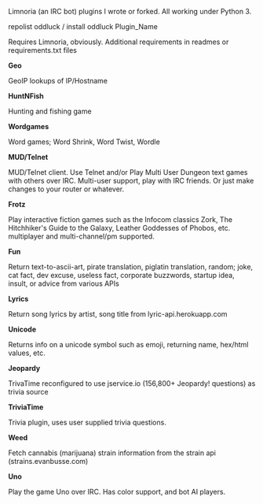 Limnoria (an IRC bot) plugins I wrote or forked. All working under Python 3. 

repolist oddluck / install oddluck Plugin_Name

Requires Limnoria, obviously. Additional requirements in readmes or requirements.txt files

<b>Geo</b>

GeoIP lookups of IP/Hostname


<b>HuntNFish</b>

Hunting and fishing game


<b>Wordgames</b>

Word games; Word Shrink, Word Twist, Wordle


<b>MUD/Telnet</b>

MUD/Telnet client. Use Telnet and/or Play Multi User Dungeon text games with others over IRC. Multi-user support, play with IRC friends. Or just make changes to your router or whatever.


<b>Frotz</b>

Play interactive fiction games such as the Infocom classics Zork, The Hitchhiker's Guide to the Galaxy, Leather Goddesses of Phobos, etc. multiplayer and multi-channel/pm supported.


<b>Fun</b>

Return text-to-ascii-art, pirate translation, piglatin translation, random; joke, cat fact, dev excuse, useless fact, corporate buzzwords, startup idea, insult, or advice from various APIs


<b>Lyrics</b>

Return song lyrics by artist, song title from lyric-api.herokuapp.com


<b>Unicode</b>

Returns info on a unicode symbol such as emoji, returning name, hex/html values, etc.


<b>Jeopardy</b>

TrivaTime reconfigured to use jservice.io (156,800+ Jeopardy! questions) as trivia source


<b>TriviaTime</b>

Trivia plugin, uses user supplied trivia questions.


<b>Weed</b>

Fetch cannabis (marijuana) strain information from the strain api (strains.evanbusse.com)


<b>Uno</b>

Play the game Uno over IRC. Has color support, and bot AI players.
